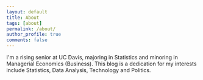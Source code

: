 ```yaml
---
layout: default
title: About
tags: [about]
permalink: /about/
author_profile: true
comments: false
---
```

I'm a rising senior at UC Davis, majoring in Statistics and minoring in Managerial Economics (Business). This blog is a dedication for my interests include Statistics, Data Analysis, Technology and Politics.
